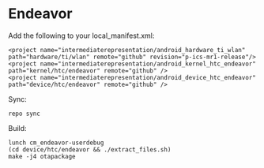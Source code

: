 # Endeavor

Add the following to your local_manifest.xml:

	<project name="intermediaterepresentation/android_hardware_ti_wlan" path="hardware/ti/wlan" remote="github" revision="p-ics-mr1-release"/>
  	<project name="intermediaterepresentation/android_kernel_htc_endeavor" path="kernel/htc/endeavor" remote="github" />
  	<project name="intermediaterepresentation/android_device_htc_endeavor" path="device/htc/endeavor" remote="github" />

Sync:

	repo sync

Build:

	lunch cm_endeavor-userdebug
	(cd device/htc/endeavor && ./extract_files.sh)
	make -j4 otapackage
